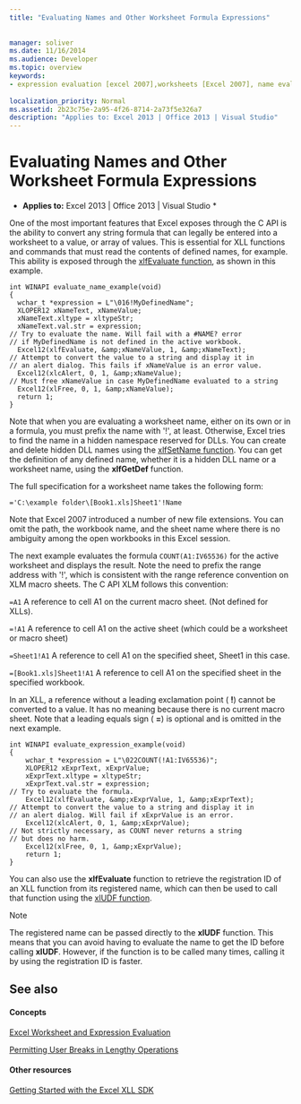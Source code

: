 ```yaml
---
title: "Evaluating Names and Other Worksheet Formula Expressions"
 
 
manager: soliver
ms.date: 11/16/2014
ms.audience: Developer
ms.topic: overview
keywords:
- expression evaluation [excel 2007],worksheets [Excel 2007], name evaluation,evaluating expressions [Excel 2007],evaluating worksheet names [Excel 2007],expressions [Excel 2007], evaluating,names [Excel 2007], evaluating,name evaluation [Excel 2007],strings [Excel 2007], converting to values,xlfEvaluate function [Excel 2007],worksheets [Excel 2007], expression evaluation
 
localization_priority: Normal
ms.assetid: 2b23c75e-2a95-4f26-8714-2a73f5e326a7
description: "Applies to: Excel 2013 | Office 2013 | Visual Studio"
---
```


# Evaluating Names and Other Worksheet Formula Expressions

 * **Applies to:** Excel 2013 | Office 2013 | Visual Studio * 
  
One of the most important features that Excel exposes through the C API is the ability to convert any string formula that can legally be entered into a worksheet to a value, or array of values. This is essential for XLL functions and commands that must read the contents of defined names, for example. This ability is exposed through the [xlfEvaluate function](xlfevaluate.md), as shown in this example.
  
```
int WINAPI evaluate_name_example(void)
{
  wchar_t *expression = L"\016!MyDefinedName";
  XLOPER12 xNameText, xNameValue;
  xNameText.xltype = xltypeStr;
  xNameText.val.str = expression;
// Try to evaluate the name. Will fail with a #NAME? error
// if MyDefinedName is not defined in the active workbook.
  Excel12(xlfEvaluate, &amp;xNameValue, 1, &amp;xNameText);
// Attempt to convert the value to a string and display it in
// an alert dialog. This fails if xNameValue is an error value.
  Excel12(xlcAlert, 0, 1, &amp;xNameValue);
// Must free xNameValue in case MyDefinedName evaluated to a string
  Excel12(xlFree, 0, 1, &amp;xNameValue);
  return 1;
}
```

Note that when you are evaluating a worksheet name, either on its own or in a formula, you must prefix the name with '!', at least. Otherwise, Excel tries to find the name in a hidden namespace reserved for DLLs. You can create and delete hidden DLL names using the [xlfSetName function](xlfsetname.md). You can get the definition of any defined name, whether it is a hidden DLL name or a worksheet name, using the **xlfGetDef** function. 
  
The full specification for a worksheet name takes the following form:
  
 `='C:\example folder\[Book1.xls]Sheet1'!Name`
  
Note that Excel 2007 introduced a number of new file extensions. You can omit the path, the workbook name, and the sheet name where there is no ambiguity among the open workbooks in this Excel session. 
  
The next example evaluates the formula  `COUNT(A1:IV65536)` for the active worksheet and displays the result. Note the need to prefix the range address with '!', which is consistent with the range reference convention on XLM macro sheets. The C API XLM follows this convention: 
  
 `=A1` A reference to cell A1 on the current macro sheet. (Not defined for XLLs). 
  
 `=!A1` A reference to cell A1 on the active sheet (which could be a worksheet or macro sheet) 
  
 `=Sheet1!A1` A reference to cell A1 on the specified sheet, Sheet1 in this case. 
  
 `=[Book1.xls]Sheet1!A1` A reference to cell A1 on the specified sheet in the specified workbook. 
  
In an XLL, a reference without a leading exclamation point ( **!**) cannot be converted to a value. It has no meaning because there is no current macro sheet. Note that a leading equals sign ( **=**) is optional and is omitted in the next example.
  
```
int WINAPI evaluate_expression_example(void)
{
    wchar_t *expression = L"\022COUNT(!A1:IV65536)";
    XLOPER12 xExprText, xExprValue;
    xExprText.xltype = xltypeStr;
    xExprText.val.str = expression;
// Try to evaluate the formula.
    Excel12(xlfEvaluate, &amp;xExprValue, 1, &amp;xExprText);
// Attempt to convert the value to a string and display it in
// an alert dialog. Will fail if xExprValue is an error.
    Excel12(xlcAlert, 0, 1, &amp;xExprValue);
// Not strictly necessary, as COUNT never returns a string
// but does no harm.
    Excel12(xlFree, 0, 1, &amp;xExprValue);
    return 1;
}
```

You can also use the **xlfEvaluate** function to retrieve the registration ID of an XLL function from its registered name, which can then be used to call that function using the [xlUDF function](xludf.md).
  
> [!NOTE]
> The registered name can be passed directly to the **xlUDF** function. This means that you can avoid having to evaluate the name to get the ID before calling **xlUDF**. However, if the function is to be called many times, calling it by using the registration ID is faster. 
  
## See also

#### Concepts

[Excel Worksheet and Expression Evaluation](excel-worksheet-and-expression-evaluation.md)
  
[Permitting User Breaks in Lengthy Operations](permitting-user-breaks-in-lengthy-operations.md)
#### Other resources

[Getting Started with the Excel XLL SDK](getting-started-with-the-excel-xll-sdk.md)

